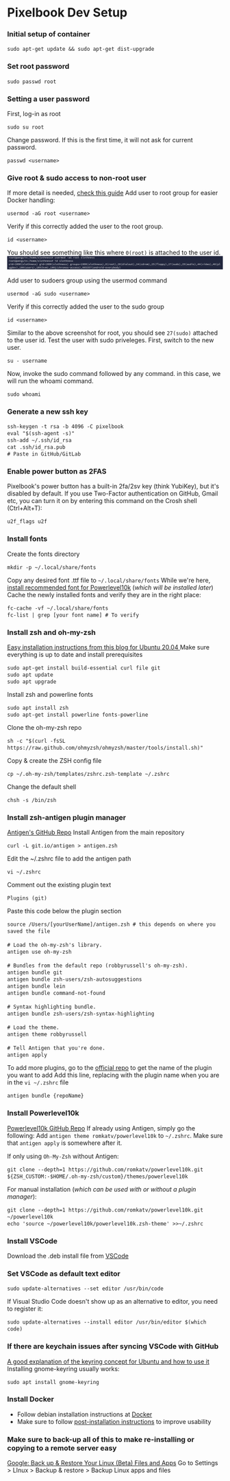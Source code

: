 # Pixelbook Dev Setup

### Initial setup of container
```
sudo apt-get update && sudo apt-get dist-upgrade
```

### Set root password
```
sudo passwd root
```

### Setting a user password
First, log-in as root
```
sudo su root
```
Change password. If this is the first time, it will not ask for current password.
```
passwd <username>
```

### Give root & sudo access to non-root user
If more detail is needed, [check this guide](https://linoxide.com/linux-how-to/add-user-to-sudoers-on-debian/)
Add user to root group for easier Docker handling:
```
usermod -aG root <username>
```
Verify if this correctly added the user to the root group.
```
id <username>
```
You should see something like this where `0(root)` is attached to the user id.
![user-root-privileges](images/add-user-to-root.png)

Add user to sudoers group using the usermod command
```
usermod -aG sudo <username>
```
Verify if this correctly added the user to the sudo group
```
id <username>
```
Similar to the above screenshot for root, you should see `27(sudo)` attached to the user id.
Test the user with sudo priveleges. First, switch to the new user.
```
su - username
```
Now, invoke the sudo command followed by any command. in this case, we will run the whoami command.
```
sudo whoami
```

### Generate a new ssh key
```
ssh-keygen -t rsa -b 4096 -C pixelbook
eval "$(ssh-agent -s)"
ssh-add ~/.ssh/id_rsa
cat .ssh/id_rsa.pub
# Paste in GitHub/GitLab
```

### Enable power button as 2FAS
Pixelbook's power button has a built-in 2fa/2sv key (think YubiKey), but it's disabled by default. If you use Two-Factor authentication on GitHub, Gmail etc, you can turn it on by entering this command on the Crosh shell (Ctrl+Alt+T):
```
u2f_flags u2f
```

### Install fonts
Create the fonts directory
```
mkdir -p ~/.local/share/fonts
```
Copy any desired font .ttf file to `~/.local/share/fonts`
While we're here, [install recommended font for Powerlevel10k](https://github.com/romkatv/powerlevel10k#meslo-nerd-font-patched-for-powerlevel10k) (_which will be installed later_)
Cache the newly installed fonts and verify they are in the right place:
```
fc-cache -vf ~/.local/share/fonts
fc-list | grep [your font name] # To verify
```

### Install zsh and oh-my-zsh
[Easy installation instructions from this blog for Ubuntu 20.04 ](https://chrisrmiller.com/install-zsh-and-oh-my-zsh-on-ubuntu-20-04/)
Make sure everything is up to date and install prerequisites
```
sudo apt-get install build-essential curl file git
sudo apt update
sudo apt upgrade
```

Install zsh and powerline fonts
```
sudo apt install zsh
sudo apt-get install powerline fonts-powerline
```

Clone the oh-my-zsh repo
```
sh -c "$(curl -fsSL https://raw.github.com/ohmyzsh/ohmyzsh/master/tools/install.sh)"
```

Copy & create the ZSH config file
```
cp ~/.oh-my-zsh/templates/zshrc.zsh-template ~/.zshrc
```

Change the default shell
```
chsh -s /bin/zsh
```

### Install zsh-antigen plugin manager
[Antigen's GitHub Repo](https://github.com/zsh-users/antigen)
Install Antigen from the main repository
```
curl -L git.io/antigen > antigen.zsh
```
Edit the ~/.zshrc file to add the antigen path
```
vi ~/.zshrc
```
Comment out the existing plugin text
```
Plugins (git)
```
Paste this code below the plugin section
```
source /Users/[yourUserName]/antigen.zsh # this depends on where you saved the file

# Load the oh-my-zsh's library.
antigen use oh-my-zsh

# Bundles from the default repo (robbyrussell's oh-my-zsh).
antigen bundle git
antigen bundle zsh-users/zsh-autosuggestions
antigen bundle lein
antigen bundle command-not-found

# Syntax highlighting bundle.
antigen bundle zsh-users/zsh-syntax-highlighting

# Load the theme.
antigen theme robbyrussell

# Tell Antigen that you're done.
antigen apply
```
To add more plugins, go to the [official repo](https://github.com/ohmyzsh/ohmyzsh/wiki/Plugins) to get the name of the plugin you want to add
Add this line, replacing with the plugin name when you are in the `vi ~/.zshrc` file
```
antigen bundle {repoName}
```

### Install Powerlevel10k
[Powerlevel10k GitHub Repo](https://github.com/romkatv/powerlevel10k)
If already using Antigen, simply go the following:
Add `antigen theme romkatv/powerlevel10k` to `~/.zshrc`. Make sure that `antigen apply` is somewhere after it.

If only using `Oh-My-Zsh` without Antigen:
```
git clone --depth=1 https://github.com/romkatv/powerlevel10k.git ${ZSH_CUSTOM:-$HOME/.oh-my-zsh/custom}/themes/powerlevel10k
```

For manual installation (_which can be used with or without a plugin manager_):
```
git clone --depth=1 https://github.com/romkatv/powerlevel10k.git ~/powerlevel10k
echo 'source ~/powerlevel10k/powerlevel10k.zsh-theme' >>~/.zshrc
```

### Install VSCode
Download the .deb install file from [VSCode](https://code.visualstudio.com/)

### Set VSCode as default text editor
```
sudo update-alternatives --set editor /usr/bin/code
```
If Visual Studio Code doesn't show up as an alternative to editor, you need to register it:
```
sudo update-alternatives --install editor /usr/bin/editor $(which code)
```

### If there are keychain issues after syncing VSCode with GitHub 
[A good explanation of the keyring concept for Ubuntu and how to use it](https://itsfoss.com/ubuntu-keyring/)
Installing gnome-keyring usually works:
```
sudo apt install gnome-keyring
```

### Install Docker
- Follow debian installation instructions at [Docker](https://docs.docker.com/engine/install/debian/)
- Make sure to follow [post-installation instructions](https://docs.docker.com/engine/install/linux-postinstall/) to improve usability

### Make sure to back-up all of this to make re-installing or copying to a remote server easy
[Google: Back up & Restore Your Linux (Beta) Files and Apps](https://support.google.com/pixelbook/answer/9654926?hl=en&ref_topic=9146794)
Go to Settings > LInux > Backup & restore > Backup Linux apps and files

